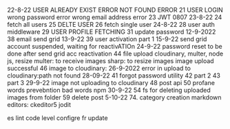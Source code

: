 22-8-22
USER ALREADY EXIST ERROR
NOT FOUND ERROR
21 USER LOGIN
wrong password error
wrong email address error
23 JWT 0807
23-8-22
24 fetch all users
25 DELTE USER
26 fetch single user
24-8-22
28 user auth middleware
29 USER PROFILE FETCHING
31 update password
12-9-2022
38 email send grid
13-9-22
39 user activation part 1
15-9-22
send grid account suspended, waiting for reactivATIOn
24-9-22
password reset to be done after send grid acc reactivation
44 file upload cloudinary, multer, node js, resize
multer: to receive images
sharp: to resize images
image upload successful
46 image to cloudinary: 
26-9-2022
error in upload to cloudinary:path not found
28-09-22
41 forgot password utility
42 part 2
43 part 3
29-9-22
image not uploading to cloudinary
48 post api
50 profane words prevebntion
bad words npm
30-9-22
54 fs for deleting uploaded images from folder
59 delete post
5-10-22
74. category creation
markdown editors: 
ckeditor5
jodit











es lint code level configre
fr update




